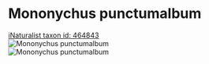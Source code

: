 
Mononychus punctumalbum
=======================
  
[iNaturalist taxon id: 464843](https://www.inaturalist.org/taxa/464843)  
![Mononychus punctumalbum](https://inaturalist-open-data.s3.amazonaws.com/photos/198423948/medium.jpeg)  
![Mononychus punctumalbum](https://inaturalist-open-data.s3.amazonaws.com/photos/198423976/medium.jpeg)
